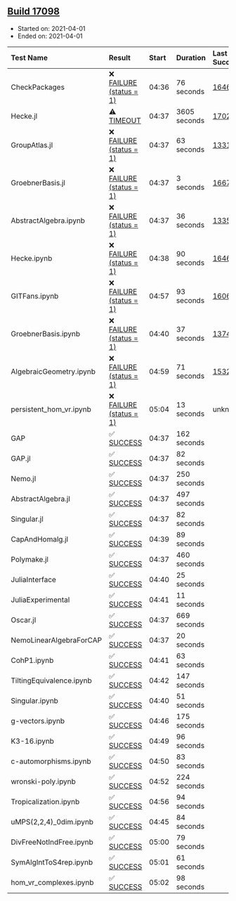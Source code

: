 ## [Build 17098](https://oscarci.mathematik.uni-kl.de/job/oscar/17098/)

* Started on: 2021-04-01
* Ended on: 2021-04-01

| Test Name    | Result | Start | Duration | Last Success | First Failure |
|:-------------|:-------|:------|:---------|:-------------|:--------------|
| CheckPackages | ❌ [FAILURE (status = 1)](https://oscarci.mathematik.uni-kl.de/job/oscar/17098/artifact/logs/build-17098/CheckPackages.log) | 04:36 | 76 seconds | [16463](https://oscarci.mathematik.uni-kl.de/job/oscar/16463/) | [16464](https://oscarci.mathematik.uni-kl.de/job/oscar/16464/) |
| Hecke.jl | ⚠ [TIMEOUT](https://oscarci.mathematik.uni-kl.de/job/oscar/17098/artifact/logs/build-17098/Hecke.jl.log) | 04:37 | 3605 seconds | [17022](https://oscarci.mathematik.uni-kl.de/job/oscar/17022/) | [17023](https://oscarci.mathematik.uni-kl.de/job/oscar/17023/) |
| GroupAtlas.jl | ❌ [FAILURE (status = 1)](https://oscarci.mathematik.uni-kl.de/job/oscar/17098/artifact/logs/build-17098/GroupAtlas.jl.log) | 04:37 | 63 seconds | [13311](https://oscarci.mathematik.uni-kl.de/job/oscar/13311/) | [13312](https://oscarci.mathematik.uni-kl.de/job/oscar/13312/) |
| GroebnerBasis.jl | ❌ [FAILURE (status = 1)](https://oscarci.mathematik.uni-kl.de/job/oscar/17098/artifact/logs/build-17098/GroebnerBasis.jl.log) | 04:37 | 3 seconds | [16676](https://oscarci.mathematik.uni-kl.de/job/oscar/16676/) | [16677](https://oscarci.mathematik.uni-kl.de/job/oscar/16677/) |
| AbstractAlgebra.ipynb | ❌ [FAILURE (status = 1)](https://oscarci.mathematik.uni-kl.de/job/oscar/17098/artifact/logs/build-17098/AbstractAlgebra.ipynb.log) | 04:37 | 36 seconds | [13355](https://oscarci.mathematik.uni-kl.de/job/oscar/13355/) | [13356](https://oscarci.mathematik.uni-kl.de/job/oscar/13356/) |
| Hecke.ipynb | ❌ [FAILURE (status = 1)](https://oscarci.mathematik.uni-kl.de/job/oscar/17098/artifact/logs/build-17098/Hecke.ipynb.log) | 04:38 | 90 seconds | [16463](https://oscarci.mathematik.uni-kl.de/job/oscar/16463/) | [16464](https://oscarci.mathematik.uni-kl.de/job/oscar/16464/) |
| GITFans.ipynb | ❌ [FAILURE (status = 1)](https://oscarci.mathematik.uni-kl.de/job/oscar/17098/artifact/logs/build-17098/GITFans.ipynb.log) | 04:57 | 93 seconds | [16068](https://oscarci.mathematik.uni-kl.de/job/oscar/16068/) | [16069](https://oscarci.mathematik.uni-kl.de/job/oscar/16069/) |
| GroebnerBasis.ipynb | ❌ [FAILURE (status = 1)](https://oscarci.mathematik.uni-kl.de/job/oscar/17098/artifact/logs/build-17098/GroebnerBasis.ipynb.log) | 04:40 | 37 seconds | [13748](https://oscarci.mathematik.uni-kl.de/job/oscar/13748/) | [13749](https://oscarci.mathematik.uni-kl.de/job/oscar/13749/) |
| AlgebraicGeometry.ipynb | ❌ [FAILURE (status = 1)](https://oscarci.mathematik.uni-kl.de/job/oscar/17098/artifact/logs/build-17098/AlgebraicGeometry.ipynb.log) | 04:59 | 71 seconds | [15322](https://oscarci.mathematik.uni-kl.de/job/oscar/15322/) | [15323](https://oscarci.mathematik.uni-kl.de/job/oscar/15323/) |
| persistent_hom_vr.ipynb | ❌ [FAILURE (status = 1)](https://oscarci.mathematik.uni-kl.de/job/oscar/17098/artifact/logs/build-17098/persistent_hom_vr.ipynb.log) | 05:04 | 13 seconds | unknown | unknown |
| GAP | ✅ [SUCCESS](https://oscarci.mathematik.uni-kl.de/job/oscar/17098/artifact/logs/build-17098/GAP.log) | 04:37 | 162 seconds |  |  |
| GAP.jl | ✅ [SUCCESS](https://oscarci.mathematik.uni-kl.de/job/oscar/17098/artifact/logs/build-17098/GAP.jl.log) | 04:37 | 82 seconds |  |  |
| Nemo.jl | ✅ [SUCCESS](https://oscarci.mathematik.uni-kl.de/job/oscar/17098/artifact/logs/build-17098/Nemo.jl.log) | 04:37 | 250 seconds |  |  |
| AbstractAlgebra.jl | ✅ [SUCCESS](https://oscarci.mathematik.uni-kl.de/job/oscar/17098/artifact/logs/build-17098/AbstractAlgebra.jl.log) | 04:37 | 497 seconds |  |  |
| Singular.jl | ✅ [SUCCESS](https://oscarci.mathematik.uni-kl.de/job/oscar/17098/artifact/logs/build-17098/Singular.jl.log) | 04:37 | 82 seconds |  |  |
| CapAndHomalg.jl | ✅ [SUCCESS](https://oscarci.mathematik.uni-kl.de/job/oscar/17098/artifact/logs/build-17098/CapAndHomalg.jl.log) | 04:39 | 89 seconds |  |  |
| Polymake.jl | ✅ [SUCCESS](https://oscarci.mathematik.uni-kl.de/job/oscar/17098/artifact/logs/build-17098/Polymake.jl.log) | 04:37 | 460 seconds |  |  |
| JuliaInterface | ✅ [SUCCESS](https://oscarci.mathematik.uni-kl.de/job/oscar/17098/artifact/logs/build-17098/JuliaInterface.log) | 04:40 | 25 seconds |  |  |
| JuliaExperimental | ✅ [SUCCESS](https://oscarci.mathematik.uni-kl.de/job/oscar/17098/artifact/logs/build-17098/JuliaExperimental.log) | 04:41 | 11 seconds |  |  |
| Oscar.jl | ✅ [SUCCESS](https://oscarci.mathematik.uni-kl.de/job/oscar/17098/artifact/logs/build-17098/Oscar.jl.log) | 04:37 | 669 seconds |  |  |
| NemoLinearAlgebraForCAP | ✅ [SUCCESS](https://oscarci.mathematik.uni-kl.de/job/oscar/17098/artifact/logs/build-17098/NemoLinearAlgebraForCAP.log) | 04:37 | 20 seconds |  |  |
| CohP1.ipynb | ✅ [SUCCESS](https://oscarci.mathematik.uni-kl.de/job/oscar/17098/artifact/logs/build-17098/CohP1.ipynb.log) | 04:41 | 63 seconds |  |  |
| TiltingEquivalence.ipynb | ✅ [SUCCESS](https://oscarci.mathematik.uni-kl.de/job/oscar/17098/artifact/logs/build-17098/TiltingEquivalence.ipynb.log) | 04:42 | 147 seconds |  |  |
| Singular.ipynb | ✅ [SUCCESS](https://oscarci.mathematik.uni-kl.de/job/oscar/17098/artifact/logs/build-17098/Singular.ipynb.log) | 04:40 | 51 seconds |  |  |
| g-vectors.ipynb | ✅ [SUCCESS](https://oscarci.mathematik.uni-kl.de/job/oscar/17098/artifact/logs/build-17098/g-vectors.ipynb.log) | 04:46 | 175 seconds |  |  |
| K3-16.ipynb | ✅ [SUCCESS](https://oscarci.mathematik.uni-kl.de/job/oscar/17098/artifact/logs/build-17098/K3-16.ipynb.log) | 04:49 | 96 seconds |  |  |
| c-automorphisms.ipynb | ✅ [SUCCESS](https://oscarci.mathematik.uni-kl.de/job/oscar/17098/artifact/logs/build-17098/c-automorphisms.ipynb.log) | 04:50 | 83 seconds |  |  |
| wronski-poly.ipynb | ✅ [SUCCESS](https://oscarci.mathematik.uni-kl.de/job/oscar/17098/artifact/logs/build-17098/wronski-poly.ipynb.log) | 04:52 | 224 seconds |  |  |
| Tropicalization.ipynb | ✅ [SUCCESS](https://oscarci.mathematik.uni-kl.de/job/oscar/17098/artifact/logs/build-17098/Tropicalization.ipynb.log) | 04:56 | 94 seconds |  |  |
| uMPS(2,2,4)_0dim.ipynb | ✅ [SUCCESS](https://oscarci.mathematik.uni-kl.de/job/oscar/17098/artifact/logs/build-17098/uMPS-2-2-4-_0dim.ipynb.log) | 04:45 | 84 seconds |  |  |
| DivFreeNotIndFree.ipynb | ✅ [SUCCESS](https://oscarci.mathematik.uni-kl.de/job/oscar/17098/artifact/logs/build-17098/DivFreeNotIndFree.ipynb.log) | 05:00 | 79 seconds |  |  |
| SymAlgIntToS4rep.ipynb | ✅ [SUCCESS](https://oscarci.mathematik.uni-kl.de/job/oscar/17098/artifact/logs/build-17098/SymAlgIntToS4rep.ipynb.log) | 05:01 | 61 seconds |  |  |
| hom_vr_complexes.ipynb | ✅ [SUCCESS](https://oscarci.mathematik.uni-kl.de/job/oscar/17098/artifact/logs/build-17098/hom_vr_complexes.ipynb.log) | 05:02 | 98 seconds |  |  |

